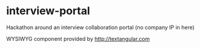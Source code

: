 # interview-portal
Hackathon around an interview collaboration portal (no company IP in here)

WYSIWYG component provided by http://textangular.com
